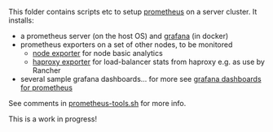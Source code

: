 <!---
.. This work is licensed under a Creative Commons Attribution 4.0 International License.
.. http://creativecommons.org/licenses/by/4.0
.. (c) 2017-2018 AT&T Intellectual Property, Inc
-->

This folder contains scripts etc to setup [prometheus](https://github.com/prometheus/prometheus) on a server cluster. It installs:
* a prometheus server (on the host OS) and [grafana](https://grafana.com/) (in docker)
* prometheus exporters on a set of other nodes, to be monitored
  * [node exporter](https://github.com/prometheus/node_exporter) for node basic analytics
  * [haproxy exporter](https://github.com/prometheus/haproxy_exporter) for load-balancer stats from haproxy e.g. as use by Rancher
* several sample grafana dashboards... for more see [grafana dashboards for prometheus](https://grafana.com/dashboards?dataSource=prometheus)

See comments in [prometheus-tools.sh](prometheus-tools.sh) for more info.

This is a work in progress!
